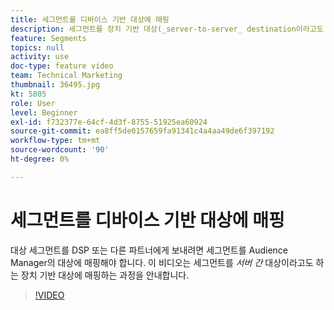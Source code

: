 ```yaml
---
title: 세그먼트를 디바이스 기반 대상에 매핑
description: 세그먼트를 장치 기반 대상(_server-to-server_ destination이라고도 함)에 매핑하는 방법에 대해 알아봅니다. 대상 세그먼트를 DSP 또는 다른 파트너에게 보내려면 세그먼트를 Audience Manager의 대상에 매핑해야 합니다.
feature: Segments
topics: null
activity: use
doc-type: feature video
team: Technical Marketing
thumbnail: 36495.jpg
kt: 5805
role: User
level: Beginner
exl-id: f732377e-64cf-4d3f-8755-51925ea60924
source-git-commit: ea8ff5de0157659fa91341c4a4aa49de6f397192
workflow-type: tm+mt
source-wordcount: '90'
ht-degree: 0%

---
```


# 세그먼트를 디바이스 기반 대상에 매핑

대상 세그먼트를 DSP 또는 다른 파트너에게 보내려면 세그먼트를 Audience Manager의 대상에 매핑해야 합니다. 이 비디오는 세그먼트를 _서버 간_ 대상이라고도 하는 장치 기반 대상에 매핑하는 과정을 안내합니다.

>[!VIDEO](https://video.tv.adobe.com/v/36495/?quality=12&learn=on)

